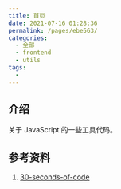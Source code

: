 ```yaml
---
title: 首页
date: 2021-07-16 01:28:36
permalink: /pages/ebe563/
categories: 
  - 全部
  - frontend
  - utils
tags: 
  - 
---
```


## 介绍

关于 JavaScript 的一些工具代码。



## 参考资料

1. [30-seconds-of-code](https://github.com/30-seconds/30-seconds-of-code)
